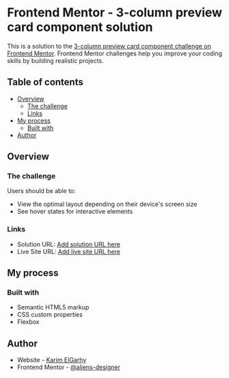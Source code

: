 # Frontend Mentor - 3-column preview card component solution

This is a solution to the [3-column preview card component challenge on Frontend Mentor](https://www.frontendmentor.io/challenges/3column-preview-card-component-pH92eAR2-). Frontend Mentor challenges help you improve your coding skills by building realistic projects. 

## Table of contents

- [Overview](#overview)
  - [The challenge](#the-challenge)
  - [Links](#links)
- [My process](#my-process)
  - [Built with](#built-with)
- [Author](#author)



## Overview

### The challenge

Users should be able to:

- View the optimal layout depending on their device's screen size
- See hover states for interactive elements

### Links

- Solution URL: [Add solution URL here](https://github.com/aliens-designer/frontendmentor-3-column-preview-cards.git)
- Live Site URL: [Add live site URL here]([https://your-live-site-url.com](https://karimelgarhy.github.io/frontendmentor-3-column-preview-cards/))

## My process

### Built with

- Semantic HTML5 markup
- CSS custom properties
- Flexbox

## Author

- Website - [Karim ElGarhy](https://Mk-studioeg.com)
- Frontend Mentor - [@aliens-designer](https://www.frontendmentor.io/profile/aliens-designer)
